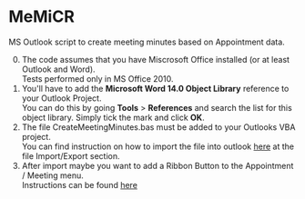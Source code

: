 # MeMiCR
MS Outlook script to create meeting minutes based on Appointment data.

0. The code assumes that you have Miscrosoft Office installed (or at least Outlook and Word). <br>
Tests performed only in MS Office 2010.
1. You'll have to add the **Microsoft Word 14.0 Object Library** reference to your Outlook Project. <br>
You can do this by going **Tools** > **References** and search the list for this object library. Simply tick the mark and click **OK**.
2. The file CreateMeetingMinutes.bas must be added to your Outlooks VBA project. <br>
You can find instruction on how to import the file into outlook [here](http://www.outlookcode.com/article.aspx?id=28) at the file Import/Export section.
3. After import maybe you want to add a Ribbon Button to the Appointment / Meeting menu. <br>
Instructions can be found [here](http://www.howto-outlook.com/howto/macrobutton.htm#ribbon)


